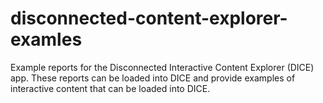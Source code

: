 # disconnected-content-explorer-examles
Example reports for the Disconnected Interactive Content Explorer (DICE) app.
These reports can be loaded into DICE and provide examples of interactive content that can be loaded into DICE. 
